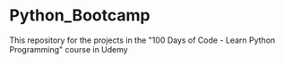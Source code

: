 # Python_Bootcamp
This repository for the projects in the "100 Days of Code - Learn Python Programming" course in Udemy
